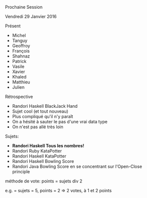 Prochaine Session

Vendredi 29 Janvier 2016

Présent
- Michel
- Tanguy
- Geoffroy
- François
- Shahnaz
- Patrick
- Vasile
- Xavier
- Khaled
- Matthieu
- Julien

Rétrospective
- Randori Haskell BlackJack Hand
- Sujet cool (et tout nouveau)
- Plus compliqué qu'il n'y paraît
- On a hésité à sauter le pas d'une vrai data type
- On n'est pas allé très loin

Sujets:
- **Randori Haskell Tous les nombres!**
- Randori Ruby    KataPotter
- Randori Haskell KataPotter
- Randori Haskell Bowling Score
- Randori Java    Bowling Score en se concentrant sur l'Open-Close principle

méthode de vote:
points = sujets div 2

e.g. = sujets = 5, points = 2 => 2 votes, à 1 et 2 points
